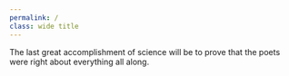 ```yaml
---
permalink: /
class: wide title
---
```


The last great accomplishment of science will be to prove that the poets were right about everything all along.
